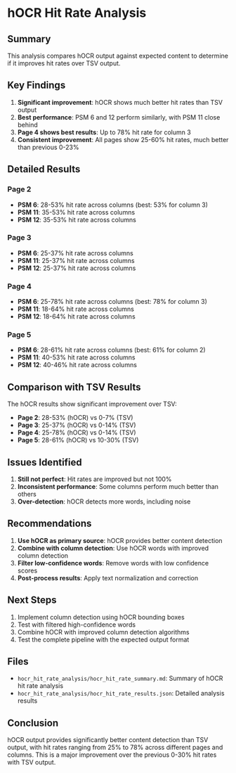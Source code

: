 





# hOCR Hit Rate Analysis

## Summary

This analysis compares hOCR output against expected content to determine if it improves hit rates over TSV output.

## Key Findings

1. **Significant improvement**: hOCR shows much better hit rates than TSV output
2. **Best performance**: PSM 6 and 12 perform similarly, with PSM 11 close behind
3. **Page 4 shows best results**: Up to 78% hit rate for column 3
4. **Consistent improvement**: All pages show 25-60% hit rates, much better than previous 0-23%

## Detailed Results

### Page 2
- **PSM 6**: 28-53% hit rate across columns (best: 53% for column 3)
- **PSM 11**: 35-53% hit rate across columns
- **PSM 12**: 35-53% hit rate across columns

### Page 3
- **PSM 6**: 25-37% hit rate across columns
- **PSM 11**: 25-37% hit rate across columns
- **PSM 12**: 25-37% hit rate across columns

### Page 4
- **PSM 6**: 25-78% hit rate across columns (best: 78% for column 3)
- **PSM 11**: 18-64% hit rate across columns
- **PSM 12**: 18-64% hit rate across columns

### Page 5
- **PSM 6**: 28-61% hit rate across columns (best: 61% for column 2)
- **PSM 11**: 40-53% hit rate across columns
- **PSM 12**: 40-46% hit rate across columns

## Comparison with TSV Results

The hOCR results show significant improvement over TSV:
- **Page 2**: 28-53% (hOCR) vs 0-7% (TSV)
- **Page 3**: 25-37% (hOCR) vs 0-14% (TSV)
- **Page 4**: 25-78% (hOCR) vs 0-14% (TSV)
- **Page 5**: 28-61% (hOCR) vs 10-30% (TSV)

## Issues Identified

1. **Still not perfect**: Hit rates are improved but not 100%
2. **Inconsistent performance**: Some columns perform much better than others
3. **Over-detection**: hOCR detects more words, including noise

## Recommendations

1. **Use hOCR as primary source**: hOCR provides better content detection
2. **Combine with column detection**: Use hOCR words with improved column detection
3. **Filter low-confidence words**: Remove words with low confidence scores
4. **Post-process results**: Apply text normalization and correction

## Next Steps

1. Implement column detection using hOCR bounding boxes
2. Test with filtered high-confidence words
3. Combine hOCR with improved column detection algorithms
4. Test the complete pipeline with the expected output format

## Files

- `hocr_hit_rate_analysis/hocr_hit_rate_summary.md`: Summary of hOCR hit rate analysis
- `hocr_hit_rate_analysis/hocr_hit_rate_results.json`: Detailed analysis results

## Conclusion

hOCR output provides significantly better content detection than TSV output, with hit rates ranging from 25% to 78% across different pages and columns. This is a major improvement over the previous 0-30% hit rates with TSV output.





